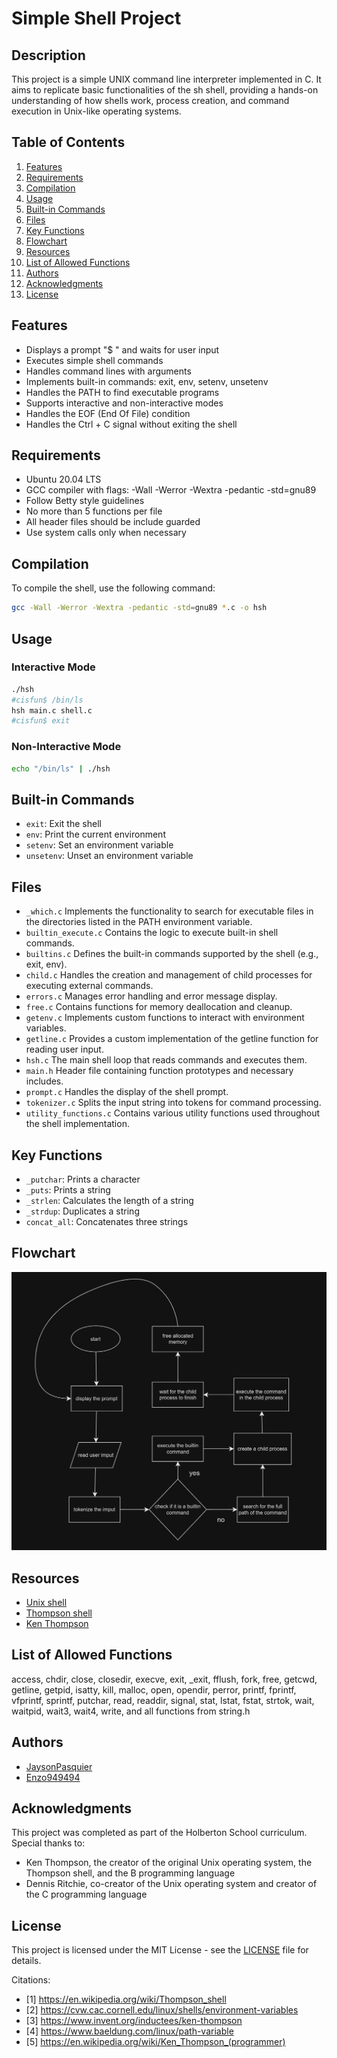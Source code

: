 # Simple Shell Project

## Description

This project is a simple UNIX command line interpreter implemented in C. It aims to replicate basic functionalities of the sh shell, providing a hands-on understanding of how shells work, process creation, and command execution in Unix-like operating systems.

## Table of Contents
1. [Features](#features)
2. [Requirements](#requirements)
3. [Compilation](#compilation)
4. [Usage](#usage)
5. [Built-in Commands](#built-in-commands)
6. [Files](#files)
7. [Key Functions](#key-functions)
8. [Flowchart](#flowchart)
9. [Resources](#resources)
10. [List of Allowed Functions](#list-of-allowed-functions)
11. [Authors](#authors)
12. [Acknowledgments](#acknowledgments)
13. [License](#license)

## Features

- Displays a prompt "$ " and waits for user input
- Executes simple shell commands
- Handles command lines with arguments
- Implements built-in commands: exit, env, setenv, unsetenv
- Handles the PATH to find executable programs
- Supports interactive and non-interactive modes
- Handles the EOF (End Of File) condition
- Handles the Ctrl + C signal without exiting the shell

## Requirements

- Ubuntu 20.04 LTS
- GCC compiler with flags: -Wall -Werror -Wextra -pedantic -std=gnu89
- Follow Betty style guidelines
- No more than 5 functions per file
- All header files should be include guarded
- Use system calls only when necessary

## Compilation

To compile the shell, use the following command:

```bash
gcc -Wall -Werror -Wextra -pedantic -std=gnu89 *.c -o hsh
```

## Usage

### Interactive Mode

```bash
./hsh
#cisfun$ /bin/ls
hsh main.c shell.c
#cisfun$ exit
```

### Non-Interactive Mode

```bash
echo "/bin/ls" | ./hsh
```

## Built-in Commands

- `exit`: Exit the shell
- `env`: Print the current environment
- `setenv`: Set an environment variable
- `unsetenv`: Unset an environment variable

## Files

- `_which.c` Implements the functionality to search for executable files in the directories listed in the PATH environment variable.
- `builtin_execute.c` Contains the logic to execute built-in shell commands.
- `builtins.c` Defines the built-in commands supported by the shell (e.g., exit, env).
- `child.c` Handles the creation and management of child processes for executing external commands.
- `errors.c` Manages error handling and error message display.
- `free.c` Contains functions for memory deallocation and cleanup.
- `getenv.c` Implements custom functions to interact with environment variables.
- `getline.c` Provides a custom implementation of the getline function for reading user input.
- `hsh.c` The main shell loop that reads commands and executes them.
- `main.h` Header file containing function prototypes and necessary includes.
- `prompt.c` Handles the display of the shell prompt.
- `tokenizer.c` Splits the input string into tokens for command processing.
- `utility_functions.c` Contains various utility functions used throughout the shell implementation.

## Key Functions

- `_putchar`: Prints a character
- `_puts`: Prints a string
- `_strlen`: Calculates the length of a string
- `_strdup`: Duplicates a string
- `concat_all`: Concatenates three strings

## Flowchart

![Flowchart](/img/flowchart-simple-shell.png)


## Resources

- [Unix shell](https://en.wikipedia.org/wiki/Unix_shell)
- [Thompson shell](https://en.wikipedia.org/wiki/Thompson_shell)
- [Ken Thompson](https://en.wikipedia.org/wiki/Ken_Thompson)

## List of Allowed Functions

access, chdir, close, closedir, execve, exit, _exit, fflush, fork, free, getcwd, getline, getpid, isatty, kill, malloc, open, opendir, perror, printf, fprintf, vfprintf, sprintf, putchar, read, readdir, signal, stat, lstat, fstat, strtok, wait, waitpid, wait3, wait4, write, and all functions from string.h

## Authors

- [JaysonPasquier](https://github.com/JaysonPasquier)
- [Enzo949494](https://github.com/Enzo949494)

## Acknowledgments

This project was completed as part of the Holberton School curriculum. Special thanks to:

- Ken Thompson, the creator of the original Unix operating system, the Thompson shell, and the B programming language
- Dennis Ritchie, co-creator of the Unix operating system and creator of the C programming language

## License

This project is licensed under the MIT License - see the [LICENSE](LICENSE) file for details.

Citations:
- [1] https://en.wikipedia.org/wiki/Thompson_shell
- [2] https://cvw.cac.cornell.edu/linux/shells/environment-variables
- [3] https://www.invent.org/inductees/ken-thompson
- [4] https://www.baeldung.com/linux/path-variable
- [5] https://en.wikipedia.org/wiki/Ken_Thompson_(programmer)